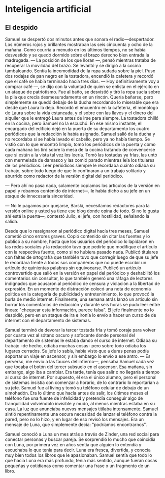 # Inteligencia artificial

## El despido

Samuel se despertó dos minutos antes que sonara el radio—despertador. Los
números rojos y brillantes mostraban las seis cincuenta y ocho de la mañana.
Como ocurría a menudo en los últimos tiempos, no se había desvestido y se quedó
dormido sobre el brazo derecho bien entrada la madrugada. — La posición de los
que lloran —, pensó mientras trataba de recuperar la movilidad del brazo. Se
levantó y se dirigió a la cocina tambaleando. Sentía la incomodidad de la ropa
sudada sobre la piel. Puso dos rodajas de pan negro en la tostadora, encendió la
cafetera y recordó que el café se había terminado hacía tres días. — Hoy
definitivamente voy a comprar café —, se dijo con la voluntad de quien se
enlista en el ejército en un ataque de patriotismo. Fue al baño, se desvistió y
tiró la ropa sucia sobre la pila que crecía desmesuradamente en un rincón.
Quería bañarse, pero simplemente se quedó debajo de la ducha recordando lo
miserable que era desde que Laura lo dejó. Recordó el encuentro en la cafetería,
el monólogo de Laura sobre la vida estancada, y el sobre con las llaves y el
dinero del alquiler que le entregó Laura antes de irse para siempre. La
tostadora chilló en la cocina, pero Samuel no la escuchó. En ese mismo instante,
el encargado del edificio dejó en la puerta de su departamento los cuatro
periódicos que la redacción le había asignado. Samuel salió de la ducha y no
recordaba si se había lavado el cabello, pero ya no había tiempo. Se vistió con
lo que encontró limpio, tomó los periódicos de la puerta y como cada mañana los
tiró sobre la mesa de la cocina tratando de convencerse que si están a la vista
tal vez los leería. Tomó las tostadas ya frías, las untó con mermelada de
damasco y las comió parado mientras leía los titulares de los periódicos. Leer
periódicos siempre le recordaba cuánto odiaba su trabajo, sobre todo luego de
que lo confinaran a un trabajo solitario y aburrido como redactor de la versión
digital del periódico.

— Pero ahí no pasa nada, solamente copiamos los artículos de la versión en
papel y robamos contenido de internet—, le había dicho a su jefe en un ataque de
innecesaria sinceridad.

— No le pagamos por quejarse, Barski, necesitamos redactores para la versión
online y usted ya tiene ese blog donde opina de todo. Si no le gusta ahí está la
puerta—, contestó Julio, el jefe, con hostilidad, señalando la salida.

Desde que lo reasignaron al periódico digital hacía tres meses, Samuel cometió
cinco errores graves. Copió contenido sin citar las fuentes y lo publicó a su
nombre, hasta que los usuarios del periódico lo lapidaron en las redes sociales
y la redacción tuvo que pedirle que modifique el artículo con la respectiva
fuente, como si no hubiera pasado nada. Publicó titulares con faltas de
ortografía que también tuvo que corregir luego de que su jefe le recordara
frente a todos sus compañeros que no puede escribir un artículo de quinientas
palabras sin equivocarse. Publicó un artículo controvertido que salió en la
versión en papel del periódico y deshabilitó los comentarios sin consultar, lo
que también generó una ráfaga de lectores indignados que acusaron al periódico
de censura y violación a la libertad de expresión. En un momento de distracción
colocó una nota de economía política en la categoría de publicidad y
entretenimiento, lo que provocó la burla de medio internet. Finalmente, una
semana atrás lanzó un artículo sin borrar los comentarios de redacción y durante
seis horas se pudo leer entre lineas: "chequear esta información, parece falsa".
El jefe finalmente no lo despidió, pero en un ataque de ira e ironía lo envío a
hacer un curso de de internet con el departamento de sistemas.

Samuel terminó de devorar la tercer tostada fría y tomó coraje para volver por
cuarta vez al sótano oscuro y sofocante donde personal del departamento de
sistemas le estaba dando el curso de internet. Odiaba su trabajo -de hecho,
odiaba muchas cosas- pero sobre todo odiaba los lugares cerrados. Su jefe lo
sabía, había visto que a duras penas podía soportar un viaje en ascensor, y sin
embargo lo envío a ese antro. — Es perverso, me envío a las fauces del
infierno—, pensaba Samuel cada vez que tocaba el botón del tercer subsuelo en el
ascensor. Esa mañana, sin embargo, algo iba a cambiar. Era tarde, tenía que
salir o no llegaría a tiempo al curso de internet. Por supuesto, él era el único
alumno, pero el personal de sistemas insistía con comenzar a horario, de lo
contrario lo reportarían a su jefe. Samuel fue al living y tomó su teléfono
celular de debajo de un almohadón. Era lo último que hacía antes de salir, los
últimos meses el teléfono fue una fuente de infelicidad y pretendía conseguir
algo de tranquilidad volviéndolo invisible y mudo, al menos mientras estaba en
su casa. La luz que anunciaba nuevos mensajes titilaba intensamente. Samuel
sintió repentinamente una oscura necesidad de lanzar el teléfono contra la
pared, pero no lo hizo, y en lugar de eso revisó los mensajes. Era un mensaje de
Luna, que simplemente decía: "podríamos encontrarnos".

Samuel conoció a Luna un mes atrás a través de Zinder, una red social para
conectar personas y buscar pareja. Se sorprendió lo mucho que coincidía con Luna,
por primera vez en años sentía que alguien lo entendía y escuchaba lo que tenía
para decir. Luna era fresca, divertida, y conocía muy bien todos los libros que
le apasionaban. Samuel sentía que todo lo que hacía Luna era más profundo, tenía
más sentido, aunque fueran cosas pequeñas y cotidianas como comentar una frase
o un fragmento de un libro.
